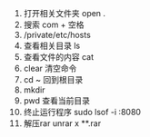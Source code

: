 1. 打开相关文件夹 open .
2. 搜索 com + 空格
3. /private/etc/hosts
4. 查看相关目录 ls 
5. 查看文件的内容 cat
6. clear 清空命令
7. cd ~ 回到根目录
8. mkdir
9. pwd 查看当前目录 
10. 终止运行程序  sudo lsof -i :8080
11. 解压rar unrar x **.rar
